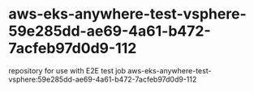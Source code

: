 # aws-eks-anywhere-test-vsphere-59e285dd-ae69-4a61-b472-7acfeb97d0d9-112
repository for use with E2E test job aws-eks-anywhere-test-vsphere:59e285dd-ae69-4a61-b472-7acfeb97d0d9-112

